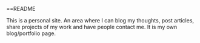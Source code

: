 ==README

This is a personal site.  An area where I can blog my thoughts, post articles, share projects of my work and have people contact me.  It is my own blog/portfolio page.  